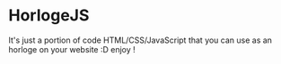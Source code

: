 # HorlogeJS
It's just a portion of code HTML/CSS/JavaScript that you can use as an horloge on your website :D enjoy !
